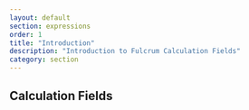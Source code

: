```yaml
---
layout: default
section: expressions
order: 1
title: "Introduction"
description: "Introduction to Fulcrum Calculation Fields"
category: section
---
```


## Calculation Fields

